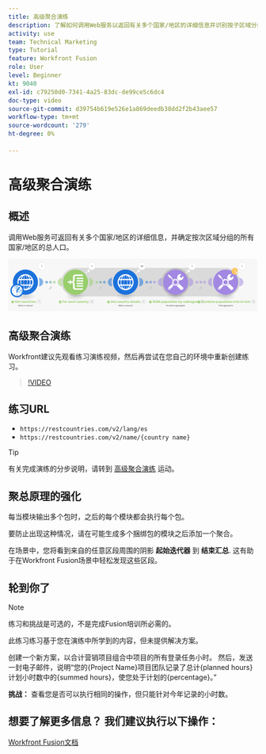 ```yaml
---
title: 高级聚合演练
description: 了解如何调用Web服务以返回有关多个国家/地区的详细信息并识别按子区域分组的人口，所有这些都在 [!DNL Adobe Workfront Fusion].
activity: use
team: Technical Marketing
type: Tutorial
feature: Workfront Fusion
role: User
level: Beginner
kt: 9040
exl-id: c79250d0-7341-4a25-83dc-de99ce5c6dc4
doc-type: video
source-git-commit: d39754b619e526e1a869deedb38dd2f2b43aee57
workflow-type: tm+mt
source-wordcount: '279'
ht-degree: 0%

---
```


# 高级聚合演练

## 概述

调用Web服务可返回有关多个国家/地区的详细信息，并确定按次区域分组的所有国家/地区的总人口。

![融合场景的图像](assets/iteration-and-aggregation-3.png)

## 高级聚合演练

Workfront建议先观看练习演练视频，然后再尝试在您自己的环境中重新创建练习。

>[!VIDEO](https://video.tv.adobe.com/v/335281/?quality=12)

## 练习URL

* `https://restcountries.com/v2/lang/es`
* `https://restcountries.com/v2/name/{country name}`

>[!TIP]
>
>有关完成演练的分步说明，请转到 [高级聚合演练](https://experienceleague.adobe.com/docs/workfront-learn/tutorials-workfront/fusion/exercises/advanced-aggregation.html?lang=en) 运动。

## 聚总原理的强化

每当模块输出多个包时，之后的每个模块都会执行每个包。

要防止出现这种情况，请在可能生成多个捆绑包的模块之后添加一个聚合。

在场景中，您将看到来自的任意区段周围的阴影 **起始迭代器** 到 **结束汇总**. 这有助于在Workfront Fusion场景中轻松发现这些区段。

## 轮到你了

>[!NOTE]
>
>练习和挑战是可选的，不是完成Fusion培训所必需的。

此练习练习基于您在演练中所学到的内容，但未提供解决方案。

创建一个新方案，以合计营销项目组合中项目的所有登录任务小时。 然后，发送一封电子邮件，说明“您的{Project Name}项目团队记录了总计{planned hours}计划小时数中的{summed hours}，使您处于计划的{percentage}。”

**挑战：** 查看您是否可以执行相同的操作，但只能针对今年记录的小时数。

## 想要了解更多信息？ 我们建议执行以下操作：

[Workfront Fusion文档](https://experienceleague.adobe.com/docs/workfront/using/adobe-workfront-fusion/workfront-fusion-2.html?lang=en)
